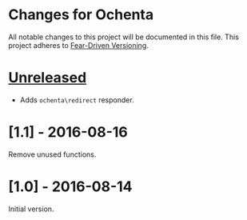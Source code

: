 # Changes for Ochenta

All notable changes to this project will be documented in this file.
This project adheres to [Fear-Driven Versioning](https://github.com/jonathanong/ferver).

# [Unreleased]

- Adds `ochenta\redirect` responder.

# [1.1] - 2016-08-16

Remove unused functions.

# [1.0] - 2016-08-14

Initial version.

[Unreleased]: https://github.com/guide42/ochenta/compare/v1.0...HEAD
